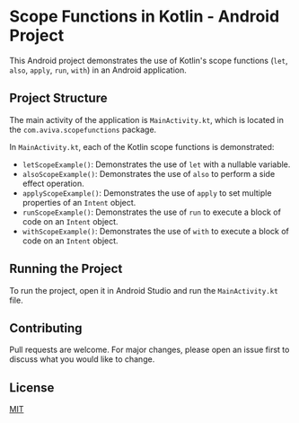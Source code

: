 # Scope Functions in Kotlin - Android Project

This Android project demonstrates the use of Kotlin's scope functions (`let`, `also`, `apply`, `run`, `with`) in an Android application.

## Project Structure

The main activity of the application is `MainActivity.kt`, which is located in the `com.aviva.scopefunctions` package.

In `MainActivity.kt`, each of the Kotlin scope functions is demonstrated:

- `letScopeExample()`: Demonstrates the use of `let` with a nullable variable.
- `alsoScopeExample()`: Demonstrates the use of `also` to perform a side effect operation.
- `applyScopeExample()`: Demonstrates the use of `apply` to set multiple properties of an `Intent` object.
- `runScopeExample()`: Demonstrates the use of `run` to execute a block of code on an `Intent` object.
- `withScopeExample()`: Demonstrates the use of `with` to execute a block of code on an `Intent` object.

## Running the Project

To run the project, open it in Android Studio and run the `MainActivity.kt` file.

## Contributing

Pull requests are welcome. For major changes, please open an issue first to discuss what you would like to change.

## License

[MIT](https://choosealicense.com/licenses/mit/)
